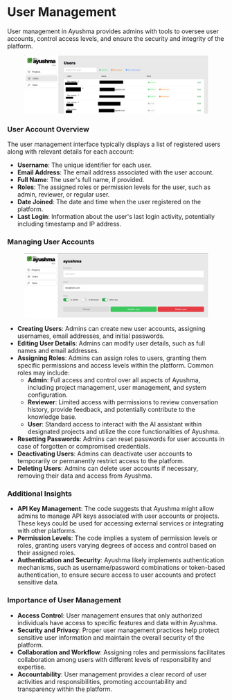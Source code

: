# User Management

User management in Ayushma provides admins with tools to oversee user accounts, control access levels, and ensure the security and integrity of the platform.

<figure><img src="../assets/image (7).png" alt=""><figcaption></figcaption></figure>

### User Account Overview

The user management interface typically displays a list of registered users along with relevant details for each account:

* **Username**: The unique identifier for each user.
* **Email Address**: The email address associated with the user account.
* **Full Name**: The user's full name, if provided.
* **Roles**: The assigned roles or permission levels for the user, such as admin, reviewer, or regular user.
* **Date Joined**: The date and time when the user registered on the platform.
* **Last Login**: Information about the user's last login activity, potentially including timestamp and IP address.

### Managing User Accounts

<figure><img src="../assets/image (8).png" alt=""><figcaption></figcaption></figure>

* **Creating Users**: Admins can create new user accounts, assigning usernames, email addresses, and initial passwords.
* **Editing User Details**: Admins can modify user details, such as full names and email addresses.
* **Assigning Roles**: Admins can assign roles to users, granting them specific permissions and access levels within the platform. Common roles may include:
  * **Admin**: Full access and control over all aspects of Ayushma, including project management, user management, and system configuration.
  * **Reviewer**: Limited access with permissions to review conversation history, provide feedback, and potentially contribute to the knowledge base.
  * **User**: Standard access to interact with the AI assistant within designated projects and utilize the core functionalities of Ayushma.
* **Resetting Passwords**: Admins can reset passwords for user accounts in case of forgotten or compromised credentials.
* **Deactivating Users**: Admins can deactivate user accounts to temporarily or permanently restrict access to the platform.
* **Deleting Users**: Admins can delete user accounts if necessary, removing their data and access from Ayushma.

### Additional Insights

* **API Key Management**: The code suggests that Ayushma might allow admins to manage API keys associated with user accounts or projects. These keys could be used for accessing external services or integrating with other platforms.
* **Permission Levels**: The code implies a system of permission levels or roles, granting users varying degrees of access and control based on their assigned roles.
* **Authentication and Security**: Ayushma likely implements authentication mechanisms, such as username/password combinations or token-based authentication, to ensure secure access to user accounts and protect sensitive data.

### Importance of User Management

* **Access Control**: User management ensures that only authorized individuals have access to specific features and data within Ayushma.
* **Security and Privacy**: Proper user management practices help protect sensitive user information and maintain the overall security of the platform.
* **Collaboration and Workflow**: Assigning roles and permissions facilitates collaboration among users with different levels of responsibility and expertise.
* **Accountability**: User management provides a clear record of user activities and responsibilities, promoting accountability and transparency within the platform.
